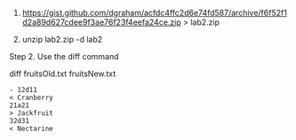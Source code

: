 1. https://gist.github.com/dgraham/acfdc4ffc2d6e74fd587/archive/f6f52f1d2a89d627cdee9f3ae76f23f4eefa24ce.zip > lab2.zip

2. unzip lab2.zip -d lab2

Step 2. Use the diff command

diff fruitsOld.txt fruitsNew.txt

	- 12d11
	< Cranberry
	21a21
	> Jackfruit
	32d31
	< Nectarine
